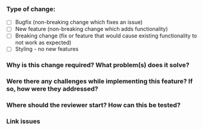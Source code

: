 ### Type of change:
- [ ] Bugfix (non-breaking change which fixes an issue)
- [ ] New feature (non-breaking change which adds functionality)
- [ ] Breaking change (fix or feature that would cause existing functionality to not work as expected)
- [ ] Styling - no new features

### Why is this change required? What problem(s) does it solve?

### Were there any challenges while implementing this feature? If so, how were they addressed?

### Where should the reviewer start? How can this be tested?

### Link issues
